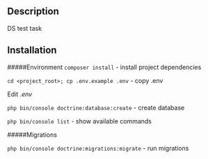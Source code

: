 Description
-------------

DS test task

Installation
-------------
#####Environment
```composer install``` - install project dependencies

```cd <project_root>; cp .env.example .env``` - copy .env

Edit _.env_

```php bin/console doctrine:database:create``` - create database

```php bin/console list``` - show available commands

#####Migrations

```php bin/console doctrine:migrations:migrate``` - run migrations
